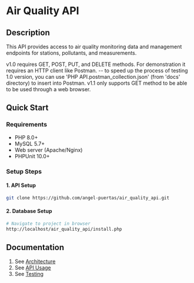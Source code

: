 # Air Quality API

## Description
This API provides access to air quality monitoring data and management endpoints for stations, pollutants, and measurements.

v1.0 requires GET, POST, PUT, and DELETE methods. For demonstration it requires an HTTP client like Postman.
-- to speed up the process of testing 1.0 version, you can use 'PHP API.postman_collection.json' (from 'docs' directory) to insert into Postman.
v1.1 only supports GET method to be able to be used through a web browser.

## Quick Start

### Requirements
- PHP 8.0+
- MySQL 5.7+
- Web server (Apache/Nginx)
- PHPUnit 10.0+

### Setup Steps

#### 1. API Setup
```bash
git clone https://github.com/angel-puertas/air_quality_api.git
```

#### 2. Database Setup
```bash
# Navigate to project in browser
http://localhost/air_quality_api/install.php
```

## Documentation
1. See [Architecture](docs/architecture.md)
2. See [API Usage](docs/api.md)
3. See [Testing](docs/testing.md)